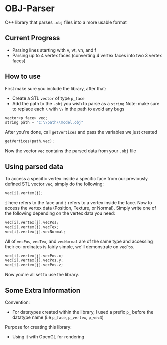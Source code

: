 # OBJ-Parser

C++ library that parses `.obj` files into a more usable format

## Current Progress
- Parsing lines starting with v, vt, vn, and f
- Parsing up to 4 vertex faces (converting 4 vertex faces into two 3 vertex faces)

## How to use
First make sure you include the library, after that:
- Create a STL `vector` of type `p_face`
- Add the path to the `.obj` you wish to parse as a `string`
Note: make sure to replace each `\` with `\\` in the path to avoid any bugs
```cpp
vector<p_face> vec;
string path = "C:\\path\\model.obj"
```
After you're done, call `getVertices` and pass the variables we just created
```cpp
getVertices(path,vec);
```
Now the vector `vec` contains the parsed data from your `.obj` file

## Using parsed data
To access a specific vertex inside a specific face from our previously defined STL vector `vec`, simply do the following:
```cpp
vec[i].vertex[j];
```
`i` here refers to the face and `j` refers to a vertex inside the face.
Now to access the vertex data (Position, Texture, or Normal). Simply write one of the following depending on the vertex data you need:
```cpp
vec[i].vertex[j].vecPos;
vec[i].vertex[j].vecTex;
vec[i].vertex[j].vecNormal;
```
All of `vecPos`, `vecTex`, and `vecNormal` are of the same type and accessing their co-ordinates is fairly simple, we'll demonstrate on `vecPos`.
```cpp
vec[i].vertex[j].vecPos.x;
vec[i].vertex[j].vecPos.y;
vec[i].vertex[j].vecPos.z;
```
Now you're all set to use the library.

## Some Extra Information
Convention:
- For datatypes created within the library, I used a prefix `p_` before the datatype name (i.e `p_face`, `p_vertex`, `p_vec3`)

Purpose for creating this library:
- Using it with OpenGL for rendering